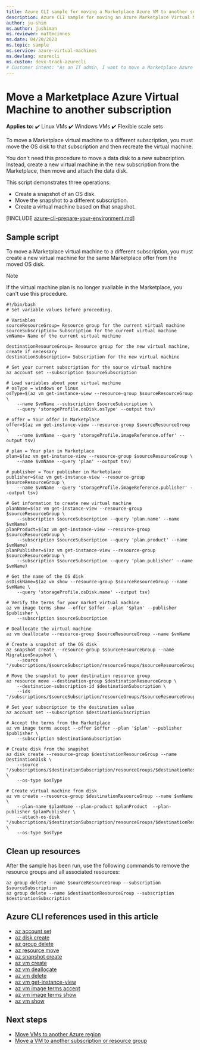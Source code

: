 ```yaml
---
title: Azure CLI sample for moving a Marketplace Azure VM to another subscription
description: Azure CLI sample for moving an Azure Marketplace Virtual Machine to a different subscription.
author: ju-shim
ms.author: jushiman
ms.reviewer: mattmcinnes
ms.date: 04/20/2023
ms.topic: sample
ms.service: azure-virtual-machines
ms.devlang: azurecli
ms.custom: devx-track-azurecli
# Customer intent: "As an IT admin, I want to move a Marketplace Azure virtual machine to another subscription, so that I can manage subscriptions more effectively and ensure resource alignment based on organizational needs."
---
```


# Move a Marketplace Azure Virtual Machine to another subscription

**Applies to:** :heavy_check_mark: Linux VMs :heavy_check_mark: Windows VMs :heavy_check_mark: Flexible scale sets

To move a Marketplace virtual machine to a different subscription, you must move the OS disk to that subscription and then recreate the virtual machine.

You don't need this procedure to move a data disk to a new subscription. Instead, create a new virtual machine in the new subscription from the Marketplace, then move and attach the data disk.

This script demonstrates three operations:

- Create a snapshot of an OS disk.
- Move the snapshot to a different subscription.
- Create a virtual machine based on that snapshot.

[!INCLUDE [azure-cli-prepare-your-environment.md](~/reusable-content/azure-cli/azure-cli-prepare-your-environment.md)]

## Sample script

To move a Marketplace virtual machine to a different subscription, you must create a new virtual machine for the same Marketplace offer from the moved OS disk.

> [!NOTE]
> If the virtual machine plan is no longer available in the Marketplace, you can't use this procedure.

```azurecli
#!/bin/bash
# Set variable values before proceeding. 

# Variables
sourceResourceGroup= Resource group for the current virtual machine
sourceSubscription= Subscription for the current virtual machine
vmName= Name of the current virtual machine

destinationResourceGroup= Resource group for the new virtual machine, create if necessary
destinationSubscription= Subscription for the new virtual machine

# Set your current subscription for the source virtual machine
az account set --subscription $sourceSubscription

# Load variables about your virtual machine
# osType = windows or linux
osType=$(az vm get-instance-view --resource-group $sourceResourceGroup \
    --name $vmName --subscription $sourceSubscription \
    --query 'storageProfile.osDisk.osType' --output tsv)

# offer = Your offer in Marketplace
offer=$(az vm get-instance-view --resource-group $sourceResourceGroup \
    --name $vmName --query 'storageProfile.imageReference.offer' --output tsv)

# plan = Your plan in Marketplace
plan=$(az vm get-instance-view --resource-group $sourceResourceGroup \
    --name $vmName --query 'plan' --output tsv)

# publisher = Your publisher in Marketplace
publisher=$(az vm get-instance-view --resource-group $sourceResourceGroup \
    --name $vmName --query 'storageProfile.imageReference.publisher' --output tsv)

# Get information to create new virtual machine
planName=$(az vm get-instance-view --resource-group $sourceResourceGroup \
    --subscription $sourceSubscription --query 'plan.name' --name $vmName)
planProduct=$(az vm get-instance-view --resource-group $sourceResourceGroup \
    --subscription $sourceSubscription --query 'plan.product' --name $vmName)
planPublisher=$(az vm get-instance-view --resource-group $sourceResourceGroup \
    --subscription $sourceSubscription --query 'plan.publisher' --name $vmName)

# Get the name of the OS disk
osDiskName=$(az vm show --resource-group $sourceResourceGroup --name $vmName \
    --query 'storageProfile.osDisk.name' --output tsv)

# Verify the terms for your market virtual machine
az vm image terms show --offer $offer --plan '$plan' --publisher $publisher \
    --subscription $sourceSubscription

# Deallocate the virtual machine
az vm deallocate --resource-group $sourceResourceGroup --name $vmName

# Create a snapshot of the OS disk
az snapshot create --resource-group $sourceResourceGroup --name MigrationSnapshot \
    --source "/subscriptions/$sourceSubscription/resourceGroups/$sourceResourceGroup/providers/Microsoft.Compute/disks/$osDiskName"

# Move the snapshot to your destination resource group
az resource move --destination-group $destinationResourceGroup \
    --destination-subscription-id $destinationSubscription \
    --ids "/subscriptions/$sourceSubscription/resourceGroups/$sourceResourceGroup/providers/Microsoft.Compute/snapshots/MigrationSnapshot"

# Set your subscription to the destination value
az account set --subscription $destinationSubscription

# Accept the terms from the Marketplace
az vm image terms accept --offer $offer --plan '$plan' --publisher $publisher \
    --subscription $destinationSubscription

# Create disk from the snapshot 
az disk create --resource-group $destinationResourceGroup --name DestinationDisk \
    --source "/subscriptions/$destinationSubscription/resourceGroups/$destinationResourceGroup/providers/Microsoft.Compute/snapshots/MigrationSnapshot" \
    --os-type $osType

# Create virtual machine from disk
az vm create --resource-group $destinationResourceGroup --name $vmName \
    --plan-name $planName --plan-product $planProduct  --plan-publisher $planPublisher \
    --attach-os-disk "/subscriptions/$destinationSubscription/resourceGroups/$destinationResourceGroup/providers/Microsoft.Compute/disks/DestinationDisk" \
    --os-type $osType
```

## Clean up resources

After the sample has been run, use the following commands to remove the resource groups and all associated resources:

```azurecli
az group delete --name $sourceResourceGroup --subscription $sourceSubscription
az group delete --name $destinationResourceGroup --subscription $destinationSubscription
```

## Azure CLI references used in this article

- [az account set](/cli/azure/account#az-account-set)
- [az disk create](/cli/azure/disk#az-disk-create)
- [az group delete](/cli/azure/group#az-group-delete)
- [az resource move](/cli/azure/resource#az-resource-move)
- [az snapshot create](/cli/azure/snapshot#az-snapshot-create)
- [az vm create](/cli/azure/vm#az-vm-create)
- [az vm deallocate](/cli/azure/vm#az-vm-deallocate)
- [az vm delete](/cli/azure/vm#az-vm-delete)
- [az vm get-instance-view](/cli/azure/vm#az-vm-get-instance-view)
- [az vm image terms accept](/cli/azure/vm/image/terms#az-vm-image-terms-accept)
- [az vm image terms show](/cli/azure/vm/image/terms#az-vm-image-terms-show)
- [az vm show](/cli/azure/vm#az-vm-show)

## Next steps

- [Move VMs to another Azure region](/azure/site-recovery/azure-to-azure-tutorial-migrate)
- [Move a VM to another subscription or resource group](/azure/azure-resource-manager/management/move-resource-group-and-subscription#use-azure-cli)
